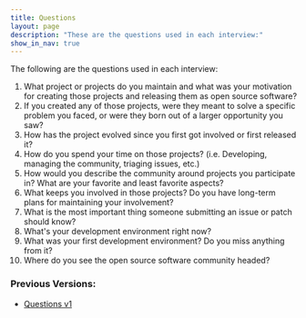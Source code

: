 ```yaml
---
title: Questions
layout: page
description: "These are the questions used in each interview:"
show_in_nav: true
---
```


The following are the questions used in each interview:

1. What project or projects do you maintain and what was your motivation for creating those projects and releasing them as open source software?
1. If you created any of those projects, were they meant to solve a specific problem you faced, or were they born out of a larger opportunity you saw?
1. How has the project evolved since you first got involved or first released it?
1. How do you spend your time on those projects? (i.e. Developing, managing the community, triaging issues, etc.)
1. How would you describe the community around projects you participate in? What are your favorite and least favorite aspects?
1. What keeps you involved in those projects? Do you have long-term plans for maintaining your involvement?
1. What is the most important thing someone submitting an issue or patch should know?
1. What's your development environment right now?
1. What was your first development environment? Do you miss anything from it?
1. Where do you see the open source software community headed?

### Previous Versions:

* [Questions v1](/questions/v1)
